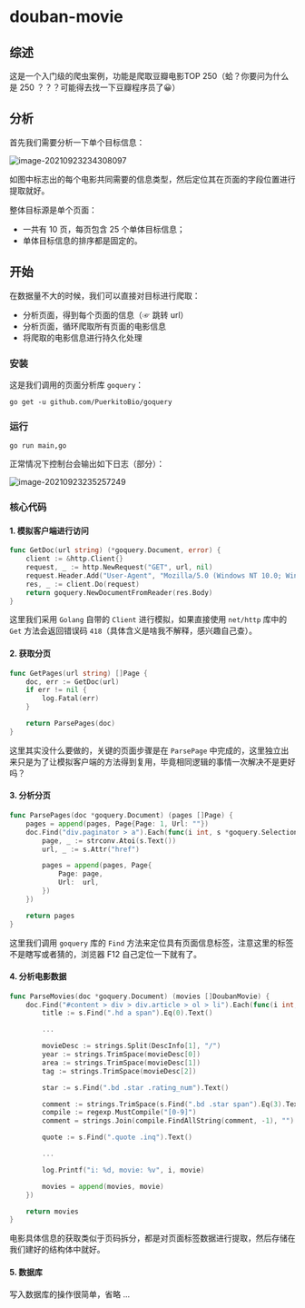 # douban-movie

## 综述

这是一个入门级的爬虫案例，功能是爬取豆瓣电影TOP 250（蛤？你要问为什么是 250 ？？？可能得去找一下豆瓣程序员了😀）

## 分析

首先我们需要分析一下单个目标信息：

![image-20210923234308097](https://typora-photos.oss-cn-shenzhen.aliyuncs.com/img/image-20210923234308097.png)

如图中标志出的每个电影共同需要的信息类型，然后定位其在页面的字段位置进行提取就好。

整体目标源是单个页面：

- 一共有 10 页，每页包含 25 个单体目标信息；
- 单体目标信息的排序都是固定的。

## 开始

在数据量不大的时候，我们可以直接对目标进行爬取：

- 分析页面，得到每个页面的信息（☞ 跳转 url）
- 分析页面，循环爬取所有页面的电影信息
- 将爬取的电影信息进行持久化处理

### 安装

这是我们调用的页面分析库 `goquery`：

```shell
go get -u github.com/PuerkitoBio/goquery
```

### 运行

```shell
go run main,go
```

正常情况下控制台会输出如下日志（部分）：

![image-20210923235257249](https://typora-photos.oss-cn-shenzhen.aliyuncs.com/img/image-20210924002019618.png)

### 核心代码

#### 1. 模拟客户端进行访问

```go
func GetDoc(url string) (*goquery.Document, error) {
	client := &http.Client{}
	request, _ := http.NewRequest("GET", url, nil)
	request.Header.Add("User-Agent", "Mozilla/5.0 (Windows NT 10.0; Win64; x64) AppleWebKit/537.36 (KHTML, like Gecko) Chrome/93.0.4577.82 Safari/537.36 Edg/93.0.961.52")
	res, _ := client.Do(request)
	return goquery.NewDocumentFromReader(res.Body)
}
```

这里我们采用 `Golang` 自带的 `Client` 进行模拟，如果直接使用 `net/http` 库中的 `Get` 方法会返回错误码 `418`（具体含义是啥我不解释，感兴趣自己查）。

#### 2. 获取分页

```go
func GetPages(url string) []Page {
	doc, err := GetDoc(url)
	if err != nil {
		log.Fatal(err)
	}

	return ParsePages(doc)
}
```

这里其实没什么要做的，关键的页面步骤是在 `ParsePage` 中完成的，这里独立出来只是为了让模拟客户端的方法得到复用，毕竟相同逻辑的事情一次解决不是更好吗？

#### 3. 分析分页

```go
func ParsePages(doc *goquery.Document) (pages []Page) {
	pages = append(pages, Page{Page: 1, Url: ""})
	doc.Find("div.paginator > a").Each(func(i int, s *goquery.Selection) {
		page, _ := strconv.Atoi(s.Text())
		url, _ := s.Attr("href")

		pages = append(pages, Page{
			Page: page,
			Url:  url,
		})
	})

	return pages
}
```

这里我们调用 `goquery` 库的 `Find` 方法来定位具有页面信息标签，注意这里的标签不是瞎写或者猜的，浏览器 F12 自己定位一下就有了。

#### 4. 分析电影数据

```go
func ParseMovies(doc *goquery.Document) (movies []DoubanMovie) {
	doc.Find("#content > div > div.article > ol > li").Each(func(i int, s *goquery.Selection) {
		title := s.Find(".hd a span").Eq(0).Text()

		...

		movieDesc := strings.Split(DescInfo[1], "/")
		year := strings.TrimSpace(movieDesc[0])
		area := strings.TrimSpace(movieDesc[1])
		tag := strings.TrimSpace(movieDesc[2])

		star := s.Find(".bd .star .rating_num").Text()

		comment := strings.TrimSpace(s.Find(".bd .star span").Eq(3).Text())
		compile := regexp.MustCompile("[0-9]")
		comment = strings.Join(compile.FindAllString(comment, -1), "")

		quote := s.Find(".quote .inq").Text()

		...

		log.Printf("i: %d, movie: %v", i, movie)

		movies = append(movies, movie)
	})

	return movies
}
```

电影具体信息的获取类似于页码拆分，都是对页面标签数据进行提取，然后存储在我们建好的结构体中就好。

#### 5. 数据库

写入数据库的操作很简单，省略 ...
